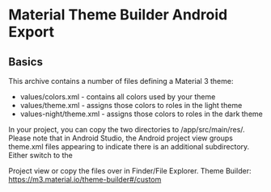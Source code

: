 # Material Theme Builder Android Export

## Basics

This archive contains a number of files defining a Material 3 theme:

 * values/colors.xml        - contains all colors used by your theme
 * values/theme.xml         - assigns those colors to roles in the light theme
 * values-night/theme.xml   - assigns those colors to roles in the dark theme

In your project, you can copy the two directories to /app/src/main/res/.
Please note that in Android Studio, the Android project view groups theme.xml files
appearing to indicate there is an additional subdirectory. Either switch to the

Project view or copy the files over in Finder/File Explorer.
Theme Builder: https://m3.material.io/theme-builder#/custom
